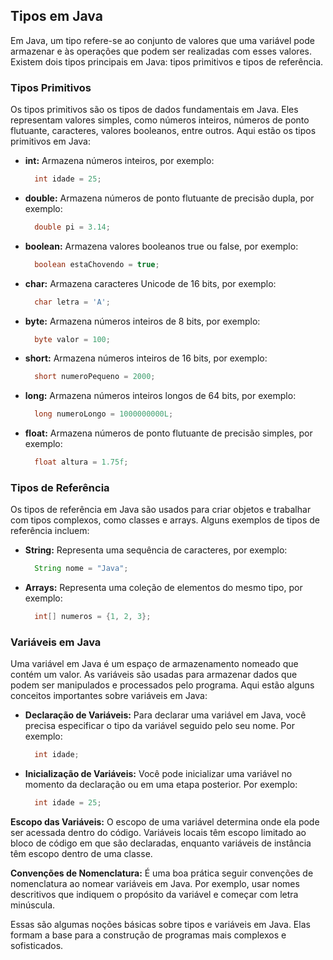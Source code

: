 ## Tipos em Java

Em Java, um tipo refere-se ao conjunto de valores que uma variável pode armazenar e às operações que podem ser realizadas com esses valores. Existem dois tipos principais em Java: tipos primitivos e tipos de referência.

### Tipos Primitivos

Os tipos primitivos são os tipos de dados fundamentais em Java. Eles representam valores simples, como números inteiros, números de ponto flutuante, caracteres, valores booleanos, entre outros. Aqui estão os tipos primitivos em Java:

- **int:** Armazena números inteiros, por exemplo:
  ```java
    int idade = 25;

- **double:** Armazena números de ponto flutuante de precisão dupla, por exemplo:
  ```java
    double pi = 3.14;
  
- **boolean:** Armazena valores booleanos true ou false, por exemplo:
  ```java
    boolean estaChovendo = true;

- **char:** Armazena caracteres Unicode de 16 bits, por exemplo:
  ```java
    char letra = 'A';

- **byte:** Armazena números inteiros de 8 bits, por exemplo:
  ```java
    byte valor = 100;

- **short:** Armazena números inteiros de 16 bits, por exemplo:
  ```java
    short numeroPequeno = 2000;

- **long:** Armazena números inteiros longos de 64 bits, por exemplo:
  ```java
    long numeroLongo = 1000000000L;

- **float:** Armazena números de ponto flutuante de precisão simples, por exemplo:
  ```java
    float altura = 1.75f;


### Tipos de Referência

Os tipos de referência em Java são usados para criar objetos e trabalhar com tipos complexos, como classes e arrays. Alguns exemplos de tipos de referência incluem:

- **String:** Representa uma sequência de caracteres, por exemplo:
  ```java
    String nome = "Java";

- **Arrays:** Representa uma coleção de elementos do mesmo tipo, por exemplo:
  ```java
    int[] numeros = {1, 2, 3};

### Variáveis em Java

Uma variável em Java é um espaço de armazenamento nomeado que contém um valor. As variáveis são usadas para armazenar dados que podem ser manipulados e processados pelo programa. Aqui estão alguns conceitos importantes sobre variáveis em Java:

- **Declaração de Variáveis:** Para declarar uma variável em Java, você precisa especificar o tipo da variável seguido pelo seu nome. Por exemplo:
  ```java
    int idade;

- **Inicialização de Variáveis:** Você pode inicializar uma variável no momento da declaração ou em uma etapa posterior. Por exemplo:
  ```java
    int idade = 25;

**Escopo das Variáveis:** O escopo de uma variável determina onde ela pode ser acessada dentro do código. Variáveis locais têm escopo limitado ao bloco de código em que são declaradas, enquanto variáveis de instância têm escopo dentro de uma classe.

**Convenções de Nomenclatura:** É uma boa prática seguir convenções de nomenclatura ao nomear variáveis em Java. Por exemplo, usar nomes descritivos que indiquem o propósito da variável e começar com letra minúscula.

Essas são algumas noções básicas sobre tipos e variáveis em Java. Elas formam a base para a construção de programas mais complexos e sofisticados.
